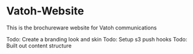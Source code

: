 Vatoh-Website
=============

This is the brochureware website for Vatoh communications

Todo:  Create a branding look and skin
Todo: Setup s3 push hooks
Todo: Built out content structure
